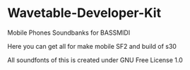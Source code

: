 # Wavetable-Developer-Kit

Mobile Phones Soundbanks for BASSMIDI

Here you can get all for make mobile SF2 and build of s30

All soundfonts of this is created under GNU Free License 1.0
